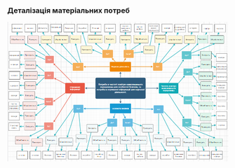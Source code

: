 ### Деталізація матеріальних потреб

![](https://github.com/oleksandrblazhko/ai204-fedorenko/blob/ai204-fedorenko_with_laboratory_work_1/1-SoftwareRequirements/1.1-DeterminingConsumerNeeds/1.1.2-MaterialNeedsDetails/MindMap.png)
